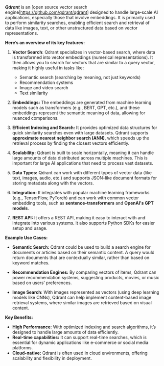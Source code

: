 ***Qdrant*** is an [open source vector search engine|https://github.com/qdrant/qdrant] designed to handle large-scale AI applications, especially those that involve embeddings. It is primarily used to perform similarity searches, enabling efficient search and retrieval of data like images, text, or other unstructured data based on vector representations.


**Here’s an overview of its key features:**

1. **Vector Search:** Qdrant specializes in vector-based search, where data is transformed into vector embeddings (numerical representations). It then allows you to search for vectors that are similar to a query vector, making it highly useful in tasks like:

    - Semantic search (searching by meaning, not just keywords)
    - Recommendation systems
    - Image and video search
    - Text similarity

2. **Embeddings:** The embeddings are generated from machine learning models such as transformers (e.g., BERT, GPT, etc.), and these embeddings represent the semantic meaning of data, allowing for nuanced comparisons.

3. **Efficient Indexing and Search:** It provides optimized data structures for quick similarity searches even with large datasets. Qdrant supports **approximate nearest neighbor search (ANN)**, which speeds up the retrieval process by finding the closest vectors efficiently.

4. **Scalability:** Qdrant is built to scale horizontally, meaning it can handle large amounts of data distributed across multiple machines. This is important for large AI applications that need to process vast datasets.

5. **Data Types:** Qdrant can work with different types of vector data (like text, images, audio, etc.) and supports JSON-like document formats for storing metadata along with the vectors.

6. **Integration:** It integrates with popular machine learning frameworks (e.g., TensorFlow, PyTorch) and can work with common vector embedding tools, such as **sentence-transformers** and **OpenAI's GPT models**.

7. **REST API:** It offers a REST API, making it easy to interact with and integrate into various systems. It also supports Python SDKs for easier setup and usage.

**Example Use Cases:**
- **Semantic Search:** Qdrant could be used to build a search engine for documents or articles based on their semantic content. A query would return documents that are contextually similar, rather than based on keyword matches.

- **Recommendation Engines:** By comparing vectors of items, Qdrant can power recommendation systems, suggesting products, movies, or music based on users' preferences.

- **Image Search:** With images represented as vectors (using deep learning models like CNNs), Qdrant can help implement content-based image retrieval systems, where similar images are retrieved based on visual content.

**Key Benefits:**
- **High Performance:** With optimized indexing and search algorithms, it’s designed to handle large amounts of data efficiently.
- **Real-time capabilities:** It can support real-time searches, which is essential for dynamic applications like e-commerce or social media platforms.
- **Cloud-native:** Qdrant is often used in cloud environments, offering scalability and flexibility in deployment.
